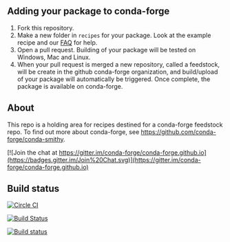 Adding your package to conda-forge
----------------------------------

1. Fork this repository.
2. Make a new folder in `recipes` for your package. Look at the example recipe and our [FAQ](https://github.com/conda-forge/staged-recipes/wiki/Frequently-asked-questions) for help.
3. Open a pull request. Building of your package will be tested on Windows, Mac and Linux.
4. When your pull request is merged a new repository, called a feedstock, will be create in the github conda-forge organization, and build/upload of your package will automatically be triggered. Once complete, the package is available on conda-forge.

About
-----

This repo is a holding area for recipes destined for a conda-forge feedstock repo. To find out more about conda-forge, see https://github.com/conda-forge/conda-smithy.

[![Join the chat at https://gitter.im/conda-forge/conda-forge.github.io](https://badges.gitter.im/Join%20Chat.svg)](https://gitter.im/conda-forge/conda-forge.github.io)


Build status
------------

[![Circle CI](https://circleci.com/gh/conda-forge/staged-recipes/tree/master.svg?style=shield)](https://circleci.com/gh/conda-forge/staged-recipes/tree/master)

[![Build Status](https://travis-ci.org/conda-forge/staged-recipes.svg?branch=master)](https://travis-ci.org/conda-forge/staged-recipes)

[![Build status](https://ci.appveyor.com/api/projects/status/3lju80dibkmowsj5/branch/master?svg=true)](https://ci.appveyor.com/project/conda-forge/staged-recipes/branch/master)

